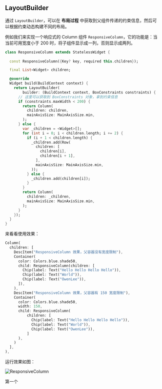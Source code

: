 ## LayoutBuilder

通过 `LayoutBuilder`，可以在 **布局过程** 中获取到父组件传递的约束信息，然后可以根据约束动态构建不同的布局。

例如我们来实现一个响应式的 Column 组件 `ResponsiveColumn`，它的功能是：当当前可用宽度小于 200 时，将子组件显示成一列，否则显示成两列。

```dart
class ResponsiveColumn extends StatelessWidget {
  
  const ResponsiveColumn({Key? key, required this.children});

  final List<Widget> children;

  @override
  Widget build(BuildContext context) {
    return LayoutBuilder(
        builder: (BuildContext context, BoxConstraints constraints) {
      // 这里可以获取到 BoxConstraints 对象，拿到约束信息
      if (constraints.maxWidth < 200) {
        return Column(
          children: children,
          mainAxisSize: MainAxisSize.min,
        );
      } else {
        var _children = <Widget>[];
        for (int i = 0; i < children.length; i += 2) {
          if (i + 1 < children.length) {
            _children.add(Row(
              children: [
                children[i],
                children[i + 1],
              ],
              mainAxisSize: MainAxisSize.min,
            ));
          } else {
            _children.add(children[i]);
          }
        }
        return Column(
          children: _children,
          mainAxisSize: MainAxisSize.min,
        );
      }
    });
  }
}
```

来看看使用效果：

```dart
Column(
  children: [
    DescItem("ResponsiveColumn 效果，父容器没有宽度限制"),
    Container(
      color: Colors.blue.shade50,
      child: ResponsiveColumn(children: [
        Chip(label: Text("Hello Hello Hello Hello")),
        Chip(label: Text("World")),
        Chip(label: Text("OwenLee")),
      ]),
    ),
    DescItem("ResponsiveColumn 效果，父容器有 150 宽度限制"),
    Container(
      color: Colors.blue.shade50,
      width: 150,
      child: ResponsiveColumn(
          children: [
            Chip(label: Text("Hello Hello Hello Hello")),
            Chip(label: Text("World")),
            Chip(label: Text("OwenLee")),
          ]
      ),
    )
  ],
),
```

运行效果如图：

![ResponsiveColumn](https://gitee.com/owenlee233/image_store/raw/master/202110280846626.png)

第一个